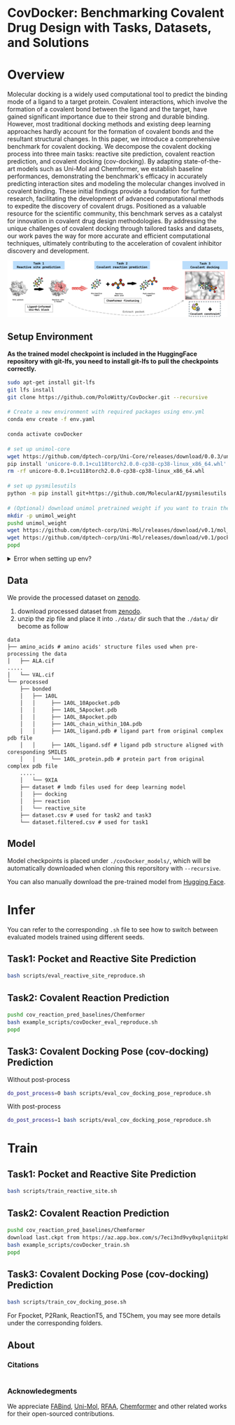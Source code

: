 # CovDocker: Benchmarking Covalent Drug Design with Tasks, Datasets, and Solutions

# Overview
Molecular docking is a widely used computational tool to predict the binding mode of a ligand to a target protein. Covalent interactions, which involve the formation of a covalent bond between the ligand and the target, have gained significant importance due to their strong and durable binding. However, most traditional docking methods and existing deep learning approaches hardly account for the formation of covalent bonds and the resultant structural changes.
In this paper, we introduce a comprehensive benchmark for covalent docking. We decompose the covalent docking process into three main tasks: reactive site prediction, covalent reaction prediction, and covalent docking (cov-docking). By adapting state-of-the-art models such as Uni-Mol and Chemformer, we establish baseline performances, demonstrating the benchmark's efficacy in accurately predicting interaction sites and modeling the molecular changes involved in covalent binding.
These initial findings provide a foundation for further research, facilitating the development of advanced computational methods to expedite the discovery of covalent drugs. Positioned as a valuable resource for the scientific community, this benchmark serves as a catalyst for innovation in covalent drug design methodologies. By addressing the unique challenges of covalent docking through tailored tasks and datasets, our work paves the way for more accurate and efficient computational techniques, ultimately contributing to the acceleration of covalent inhibitor discovery and development.

![overview](./README.asset/overview.png)


## Setup Environment

**As the trained model checkpoint is included in the HuggingFace repository with git-lfs, you need to install git-lfs to pull the checkpoints correctly.**
```bash
sudo apt-get install git-lfs 
git lfs install
git clone https://github.com/PoloWitty/CovDocker.git --recursive

# Create a new environment with required packages using env.yml 
conda env create -f env.yaml

conda activate covDocker

# set up unimol-core
wget https://github.com/dptech-corp/Uni-Core/releases/download/0.0.3/unicore-0.0.1+cu118torch2.0.0-cp38-cp38-linux_x86_64.whl
pip install 'unicore-0.0.1+cu118torch2.0.0-cp38-cp38-linux_x86_64.whl'
rm -rf unicore-0.0.1+cu118torch2.0.0-cp38-cp38-linux_x86_64.whl

# set up pysmilesutils
python -m pip install git+https://github.com/MolecularAI/pysmilesutils.git

# (Optional) download unimol pretrained weight if you want to train the model from scratch
mkdir -p unimol_weight
pushd unimol_weight
wget https://github.com/dptech-corp/Uni-Mol/releases/download/v0.1/mol_pre_no_h_220816.pt # molecular pretrained weight
wget https://github.com/dptech-corp/Uni-Mol/releases/download/v0.1/pocket_pre_220816.pt # pocket pretrained weight
popd

```

<details>
<summary>Error when setting up env?</summary>

- if there is a ImportError: /lib/x86_64-linux-gnu/libstdc++.so.6: version GLIBCXX_3.4.29 not found, `conda uninstall pandas` and then `pip install pandas` or `conda uninstall scikit-learn` and then `pip install scikit-learn`, `pip install scikit-learn-extra`.

- if there is a numba SystemError: initialization of _internal failed without raising an exception, `conda install "numpy>=1.16.5, <1.23.0"`

- if  Error: libXrender.so.1: cannot open shared object file: No such file or directory, `sudo apt-get update` and then `sudo apt-get install libxrender1 libxext6`

</details>

## Data
We provide the processed dataset on [zenodo](https://zenodo.org/records/12805811).

1. download processed dataset from [zenodo](https://zenodo.org/records/12805811).
2. unzip the zip file and place it into `./data/` dir such that the `./data/` dir become as follow
```text
data
├── amino_acids # amino acids' structure files used when pre-processing the data
│   ├── ALA.cif
.....
│   └── VAL.cif
└── processed
    ├── bonded
    │   ├── 1A0L
    │   │     ├── 1A0L_10Apocket.pdb 
    │   │     ├── 1A0L_5Apocket.pdb
    │   │     ├── 1A0L_8Apocket.pdb
    │   │     ├── 1A0L_chain_within_10A.pdb
    │   │     ├── 1A0L_ligand.pdb # ligand part from original complex pdb file
    │   │     ├── 1A0L_ligand.sdf # ligand pdb structure aligned with coresponding SMILES
    │   │     └── 1A0L_protein.pdb # protein part from original complex pdb file
    .....
    │   └── 9XIA
    ├── dataset # lmdb files used for deep learning model
    │   ├── docking 
    │   ├── reaction
    │   └── reactive_site
    ├── dataset.csv # used for task2 and task3
    └── dataset.filtered.csv # used for task1
```

## Model
Model checkpoints is placed under `./covDocker_models/`, which will be automatically downloaded when cloning this reporsitory with `--recursive`.

You can also manually download the pre-trained model from [Hugging Face](https://huggingface.co/polowitty/covDocker_models/tree/main).

# Infer

You can refer to the corresponding `.sh` file to see how to switch between evaluated models trained using different seeds.

## Task1: Pocket and Reactive Site Prediction
```bash
bash scripts/eval_reactive_site_reproduce.sh
```

## Task2: Covalent Reaction Prediction
```bash
pushd cov_reaction_pred_baselines/Chemformer
bash example_scripts/covDocker_eval_reproduce.sh
popd
```

## Task3: Covalent Docking Pose (cov-docking) Prediction
Without post-process
```bash
do_post_process=0 bash scripts/eval_cov_docking_pose_reproduce.sh
```
With post-process
```bash
do_post_process=1 bash scripts/eval_cov_docking_pose_reproduce.sh
```


# Train

## Task1: Pocket and Reactive Site Prediction
```bash
bash scripts/train_reactive_site.sh
```

## Task2: Covalent Reaction Prediction
```bash
pushd cov_reaction_pred_baselines/Chemformer
download last.ckpt from https://az.app.box.com/s/7eci3nd9vy0xplqniitpk02rbg9q2zcq/folder/145318675420 and rename it to uspto_sep_finetuned_last.ckpt
bash example_scripts/covDocker_train.sh
popd
```

## Task3: Covalent Docking Pose (cov-docking) Prediction
```bash
bash scripts/train_cov_docking_pose.sh
```

For Fpocket, P2Rank, ReactionT5, and T5Chem, you may see more details under the corresponding folders.

## About
### Citations
```text
```

### Acknowledegments
We appreciate [FABind](https://github.com/QizhiPei/FABind/tree/main), [Uni-Mol](https://github.com/deepmodeling/Uni-Mol/tree/main), [RFAA](https://github.com/baker-laboratory/RoseTTAFold-All-Atom/tree/main), [Chemformer](https://github.com/MolecularAI/Chemformer/tree/main) and other related works for their open-sourced contributions.